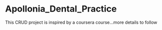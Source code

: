 # Apollonia_Dental_Practice
This CRUD project is inspired by a coursera course...more details to follow
